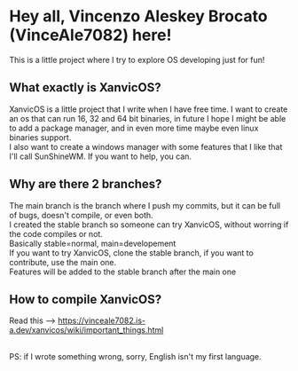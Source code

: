 # Hey all, Vincenzo Aleskey Brocato (VinceAle7082) here! <br>
This is a little project where I try to explore OS developing just for fun!<br>

## What exactly is XanvicOS?
XanvicOS is a little project that I write when I have free time. I want to create an os that can run 16, 32 and 64 bit binaries, in future I hope I might be able to add a package manager, and in even more time maybe even linux binaries support. <br>
I also want to create a windows manager with some features that I like that I'll call SunShineWM. If you want to help, you can. <br>

## Why are there 2 branches?
The main branch is the branch where I push my commits, but it can be full of bugs, doesn't compile, or even both. <br>
I created the stable branch so someone can try XanvicOS, without worring if the code compiles or not. <br>
Basically stable=normal, main=developement<br>
If you want to try XanvicOS, clone the stable branch, if you want to contribute, use the main one. <br>
Features will be added to the stable branch after the main one<br>

## How to compile XanvicOS?
Read this --> https://vinceale7082.is-a.dev/xanvicos/wiki/important_things.html

<br>
PS: if I wrote something wrong, sorry, English isn't my first language.
